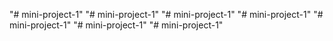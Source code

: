 "# mini-project-1" 
"# mini-project-1" 
"# mini-project-1" 
"# mini-project-1" 
"# mini-project-1" 
"# mini-project-1" 
"# mini-project-1" 

